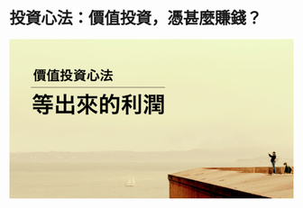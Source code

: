 # 投資心法：價值投資，憑甚麼賺錢？


![](./images/e8-9e-a2-e5-b9-95-e5-bf-ab-e7-85-a7-2015-08-02-e4-b8-8b-e5-8d-882-01-49.png)


